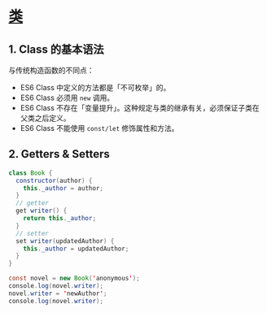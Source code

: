 # [类](https://developer.mozilla.org/zh-CN/docs/Web/JavaScript/Reference/Classes)

## 1. Class 的基本语法

与传统构造函数的不同点：

- ES6 Class 中定义的方法都是「不可枚举」的。
- ES6 Class 必须用 `new` 调用。
- ES6 Class 不存在「变量提升」。这种规定与类的继承有关，必须保证子类在父类之后定义。
- ES6 Class 不能使用 `const/let` 修饰属性和方法。

## 2. Getters & Setters

```java
class Book {
  constructor(author) {
    this._author = author;
  }
  // getter
  get writer() {
    return this._author;
  }
  // setter
  set writer(updatedAuthor) {
    this._author = updatedAuthor;
  }
}

const novel = new Book('anonymous');
console.log(novel.writer);
novel.writer = 'newAuthor';
console.log(novel.writer);
```
